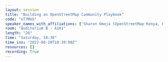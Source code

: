 ```yaml
---
layout: session
title: "Building an OpenStreetMap Community Playbook"
code: "U77MUX"
speaker_names_with_affiliations: ['Sharon Omoja (OpenStreetMap Kenya, HOT Training Working Group)']
room: "Auditorium B - A101"
length: "20"
time: "Saturday, 10:30"
time_iso: "2022-08-20T10:30:00Z"
resources: []
recording: True
---
```


